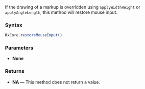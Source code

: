 If the drawing of a markup is overridden using `applyWidthHeight` or `applyAngleLength`, this method will restore mouse input.

### Syntax

```typescript
RxCore.restoreMouseInput()
```

### Parameters

- **None**

### Returns

- **NA** — This method does not return a value.